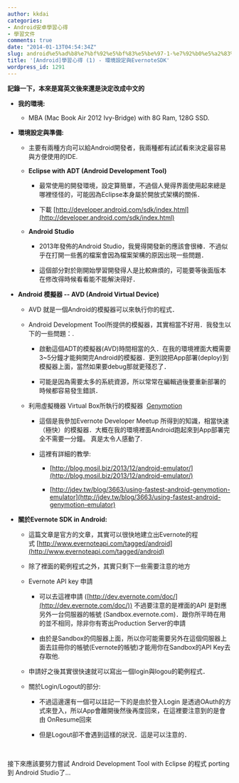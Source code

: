 ```yaml
---
author: kkdai
categories:
- Android安卓學習心得
- 學習文件
comments: true
date: "2014-01-13T04:54:34Z"
slug: android%e5%ad%b8%e7%bf%92%e5%bf%83%e5%be%97-1-%e7%92%b0%e5%a2%83%e8%a8%ad%e5%ae%9a%e8%88%87evernotesdk
title: '[Android]學習心得 (1) - 環境設定與EvernoteSDK'
wordpress_id: 1291
---
```


**記錄一下，本來是寫英文後來還是決定改成中文的**






  * **我的環境:**



    * MBA (Mac Book Air 2012 Ivy-Bridge) with 8G Ram, 128G SSD.



  * **環境設定與準備:**



    * 主要有兩種方向可以給Android開發者，我兩種都有試試看來決定最容易與方便使用的IDE.


    * **Eclipse with ADT (Android Development Tool)**



      * 最常使用的開發環境，設定算簡單，不過個人覺得界面使用起來總是哪裡怪怪的，可能因為Eclipse本身屬於開放式架構的關係．


      * 下載 [http://developer.android.com/sdk/index.html](http://developer.android.com/sdk/index.html)



    * **Android Studio**



      * 2013年發佈的Android Studio，我覺得開發新的應該會很棒．不過似乎在打開一些舊的檔案會因為檔案架構的原因出現一些問題．


      * 這個部分對於剛開始學習開發得人是比較麻煩的，可能要等後面版本在修改得時候看看能不能解決得好．




  * **Android 模擬器 -- AVD (Android Virtual Device)**



    * AVD 就是一個Android的模擬器可以來執行你的程式．


    * Android Development Tool所提供的模擬器，其實相當不好用．我發生以下的一些問題：.



      * 啟動這個ADT的模擬器(AVD)時間相當的久．在我的環境裡面大概需要3~5分鐘才能夠開完Android的模擬器．更別說把App部署(deploy)到模擬器上面，當然如果要debug那就更殘忍了．


      * 可能是因為需要太多的系統資源，所以常常在編輯過後要重新部署的時候都容易發生錯誤．



    * 利用虛擬機器 Virtual Box所執行的模擬器  [Genymotion](http://www.genymotion.com/) 



      * 這個是我參加Evernote Developer Meetup 所得到的知識，相當快速（極快）的模擬器．大概在我的環境裡面Android跑起來到App部署完全不需要一分鐘。 真是太令人感動了. 


      * 這裡有詳細的教學:



        * [http://blog.mosil.biz/2013/12/android-emulator/](http://blog.mosil.biz/2013/12/android-emulator/)


        * [http://jdev.tw/blog/3663/using-fastest-android-genymotion-emulator](http://jdev.tw/blog/3663/using-fastest-android-genymotion-emulator)





  * **關於Evernote SDK in Android:**



    * 這篇文章是官方的文章，其實可以很快地建立出Evernote的程式 [http://www.evernoteapi.com/tagged/android](http://www.evernoteapi.com/tagged/android)


    * 除了裡面的範例程式之外，其實只剩下一些需要注意的地方


    * Evernote API key 申請



      * 可以去這裡申請 ([http://dev.evernote.com/doc/](http://dev.evernote.com/doc/)) 不過要注意的是裡面的API 是對應另外一台伺服器的帳號 (Sandbox.evernote.com)．跟你所平時在用的並不相同，除非你有寄出Production Server的申請


      * 由於是Sandbox的伺服器上面，所以你可能需要另外在這個伺服器上面去註冊你的帳號(Evernote的帳號)才能用你在Sandbox的API Key去存取他.



    * 申請好之後其實很快速就可以寫出一個login與logou的範例程式．


    * 關於Login/Logout的部分:



      * 不過這邊還有一個可以註記一下的是由於登入Login 是透過OAuth的方式來登入，所以App會離開後然後再度回來，在這裡要注意到的是會由 OnResume回來


      * 但是Logout卻不會遇到這樣的狀況．這是可以注意的．






 




接下來應該要努力嘗試 Android Development Tool with Eclipse 的程式 porting 到 Android Studio了...
